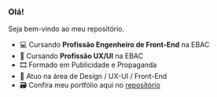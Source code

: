 ### Olá!
Seja bem-vindo ao meu repositório.

- 💻 Cursando **Profissão Engenheiro de Front-End** na EBAC
- 📱 Cursando **Profissão UX/UI** na EBAC
- 🎞️ Formado em Publicidade e Propaganda
- 🧩 Atuo na área de Design / UX-UI / Front-End
- 🗃️ Confira meu portfólio aqui no [repositório](https://github.com/fernandoluistp/portfolio-frontend)

<!--
**fernandoluistp/fernandoluistp** is a ✨ _special_ ✨ repository because its `README.md` (this file) appears on your GitHub profile.

Here are some ideas to get you started:

- 🔭 I’m currently working on ...
- 🌱 I’m currently learning ...
- 👯 I’m looking to collaborate on ...
- 🤔 I’m looking for help with ...
- 💬 Ask me about ...
- 📫 How to reach me: ...
- 😄 Pronouns: ...
- ⚡ Fun fact: ...
-->
